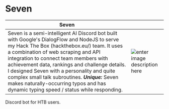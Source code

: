 # Seven
| Seven |  |
|--|--|
| Seven is a semi-intelligent AI Discord bot built with Google's DialogFlow and NodeJS to serve my Hack The Box (hackthebox.eu/) team. It uses a combination of web scraping and API integration to connect team members with achievement data, rankings and challenge details. I designed Seven with a personality and quite complex small talk subroutines. _**Unique:**_ Seven makes naturally-occurring typos and has dynamic typing speed / status while responding. | ![enter image description here](https://cdn.discordapp.com/avatars/695616776070758481/3cab3f83aa7988c9ba0341fd5e9c61dc.png?size=256) |
Discord bot for HTB users.
